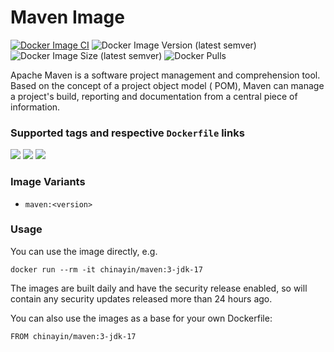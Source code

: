 Maven Image
=================

[![Docker Image CI](https://github.com/chinayin-docker/maven/actions/workflows/ci.yml/badge.svg?event=schedule)](https://github.com/chinayin-docker/maven/actions/workflows/ci.yml)
![Docker Image Version (latest semver)](https://img.shields.io/docker/v/chinayin/maven?sort=semver)
![Docker Image Size (latest semver)](https://img.shields.io/docker/image-size/chinayin/maven?sort=semver)
![Docker Pulls](https://img.shields.io/docker/pulls/chinayin/maven)

Apache Maven is a software project management and comprehension tool. Based on the concept of a project object model (
POM), Maven can manage a project's build, reporting and documentation from a central piece of information.

### Supported tags and respective `Dockerfile` links

![](https://img.shields.io/docker/v/chinayin/maven/3.8-jdk-8-buster-slim)
![](https://img.shields.io/docker/v/chinayin/maven/3.8-jdk-11-buster-slim)
![](https://img.shields.io/docker/v/chinayin/maven/3.8-jdk-16-buster-slim)

### Image Variants

- `maven:<version>`

### Usage

You can use the image directly, e.g.

```
docker run --rm -it chinayin/maven:3-jdk-17
```

The images are built daily and have the security release enabled, so will contain any security updates released more
than 24 hours ago.

You can also use the images as a base for your own Dockerfile:

```
FROM chinayin/maven:3-jdk-17
```
